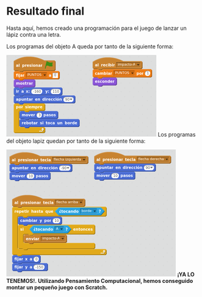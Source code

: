 
# Resultado final

Hasta aquí, hemos creado una programación para el juego de lanzar un lápiz contra una letra. 

Los programas del objeto A queda por tanto de la siguiente forma:

![](img/Seleccion_062.png)
Los programas del objeto lapiz quedan por tanto de la siguiente forma:

![](img/Seleccion_059.1.png)
**¡YA LO TENEMOS!. Utilizando Pensamiento Computacional, hemos conseguido montar un pequeño juego con Scratch.**

